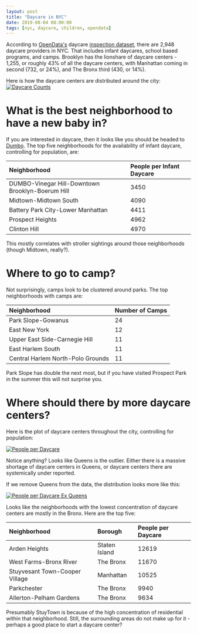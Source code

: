 ```yaml
---
layout: post
title: "Daycare in NYC"
date: 2019-08-04 08:00:00
tags: [nyc, daycare, children, opendata]
---
```

According to [OpenData's](https://opendata.cityofnewyork.us/) daycare [inspection dataset](https://data.cityofnewyork.us/Health/DOHMH-Childcare-Center-Inspections/dsg6-ifza), there are 2,948 daycare providers in NYC.  That includes infant daycares, school based programs, and camps.  Brooklyn has the lionshare of daycare centers - 1,255, or roughly 43% of all the daycare centers, with Manhattan coming in second (732, or 24%), and The Bronx third (430, or 14%).  

Here is how the daycare centers are distributed around the city:
[![Daycare Counts]({{site.url}}/assets/daycare.total.neighboorhood.png)]({{site.url}}/assets/daycare.total.neighboorhood.png)

# What is the best neighborhood to have a new baby in?
If you are interested in daycare, then it looks like you should be headed to [Dumbo](https://en.wikipedia.org/wiki/Dumbo,_Brooklyn).  The top five neighborhoods for the availability of infant daycare, controlling for population, are:

| Neighborhood                                     	| People per Infant Daycare 	|
|:-------------------------------------------------	|:--------------------------	|
| DUMBO-Vinegar Hill-Downtown Brooklyn-Boerum Hill 	| 3450                      	|
| Midtown-Midtown South                            	| 4090                      	|
| Battery Park City-Lower Manhattan                	| 4411                      	|
| Prospect Heights                                 	| 4962                      	|
| Clinton Hill                                     	| 4970                      	|
 
This mostly correlates with stroller sightings around those neighborhoods (though Midtown, really?).

# Where to go to camp?
Not surprisingly, camps look to be clustered around parks.  The top neighborhoods with camps are:

| Neighborhood                      	| Number of Camps 	|
|:----------------------------------	|:----------------	|
| Park Slope-Gowanus                	| 24              	|
| East New York                     	| 12              	|
| Upper East Side-Carnegie Hill     	| 11              	|
| East Harlem South                 	| 11              	|
| Central Harlem North-Polo Grounds 	| 11              	|

Park Slope has double the next most, but if you have visited Prospect Park in the summer this will not surprise you.

# Where should there by more daycare centers?

Here is the plot of daycare centers throughout the city, controlling for population:

[![People per Daycare]({{site.url}}/assets/PeoplePerDaycare.png)]({{site.url}}/assets/PeoplePerDaycare.png)

Notice anything?  Looks like Queens is the outlier.  Either there is a massive shortage of daycare centers in Queens, or daycare centers there are systemically under reported.

If we remove Queens from the data, the distribution looks more like this:

[![People per Daycare Ex Queens]({{site.url}}/assets/daycare.people_per_daycare.exqueens.png)]({{site.url}}/assets/daycare.people_per_daycare.exqueens.png)

Looks like the neighborhoods with the lowest concentration of daycare centers are mostly in the Bronx.  Here are the top five:

| Neighborhood                   	| Borough       	| People per Daycare 	|
|:-------------------------------	|:--------------	|:-------------------	|
| Arden Heights                  	| Staten Island 	| 12619              	|
| West Farms-Bronx River         	| The Bronx     	| 11670              	|
| Stuyvesant Town-Cooper Village 	| Manhattan     	| 10525              	|
| Parkchester                    	| The Bronx     	| 9940               	|
| Allerton-Pelham Gardens        	| The Bronx     	| 9634               	|

Presumably StuyTown is because of the high concentration of residential within that neighborhood.  Still, the surrounding areas do not make up for it - perhaps a good place to start a daycare center?

